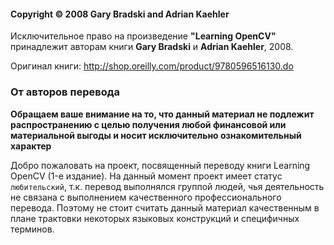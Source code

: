 #### Copyright © 2008 Gary Bradski and Adrian Kaehler

Исключительное право на произведение **"Learning OpenCV"** принадлежит авторам книги **Gary Bradski** и **Adrian Kaehler**, 2008.

Оригинал книги: http://shop.oreilly.com/product/9780596516130.do


### От авторов перевода

**Обращаем ваше внимание на то, что данный материал не подлежит распространению с целью получения любой финансовой или материальной выгоды и носит исключительно ознакомительный характер**

Добро пожаловать на проект, посвященный переводу книги Learning OpenCV (1-е издание). На данный момент проект имеет статус `любительский`, т.к. перевод выполнялся группой людей, чья деятельность не связана с выполнением качественного профессионального перевода. Поэтому не стоит считать данный материал качественным в плане трактовки некоторых языковых конструкций и специфичных терминов. 
